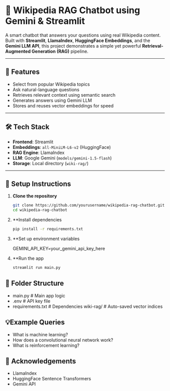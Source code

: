 # 🤖 Wikipedia RAG Chatbot using Gemini & Streamlit

A smart chatbot that answers your questions using real Wikipedia content. Built with **Streamlit**, **LlamaIndex**, **HuggingFace Embeddings**, and the **Gemini LLM API**, this project demonstrates a simple yet powerful **Retrieval-Augmented Generation (RAG)** pipeline.

---

## 🚀 Features

- Select from popular Wikipedia topics
- Ask natural-language questions
- Retrieves relevant context using semantic search
- Generates answers using Gemini LLM
- Stores and reuses vector embeddings for speed

---

## 🛠️ Tech Stack

- **Frontend**: Streamlit
- **Embeddings**: `all-MiniLM-L6-v2` (HuggingFace)
- **RAG Engine**: LlamaIndex
- **LLM**: Google Gemini (`models/gemini-1.5-flash`)
- **Storage**: Local directory (`wiki-rag/`)

---

## 🔧 Setup Instructions

1. **Clone the repository**
   ```bash
   git clone https://github.com/yourusername/wikipedia-rag-chatbot.git
   cd wikipedia-rag-chatbot

2. **Install dependencies
   ```bash
   pip install -r requirements.txt

3. **Set up environment variables

   GEMINI_API_KEY=your_gemini_api_key_here
4. **Run the app
   ```bash
   streamlit run main.py
## 📂 Folder Structure

 -  main.py               # Main app logic
 -  .env                  # API key file
 -  requirements.txt      # Dependencies
   wiki-rag/             # Auto-saved vector indices
## 💡Example Queries
 -  What is machine learning?
 -  How does a convolutional neural network work?
 - What is reinforcement learning?

## 🙌 Acknowledgements
- LlamaIndex
-  HuggingFace Sentence Transformers
-  Gemini API

